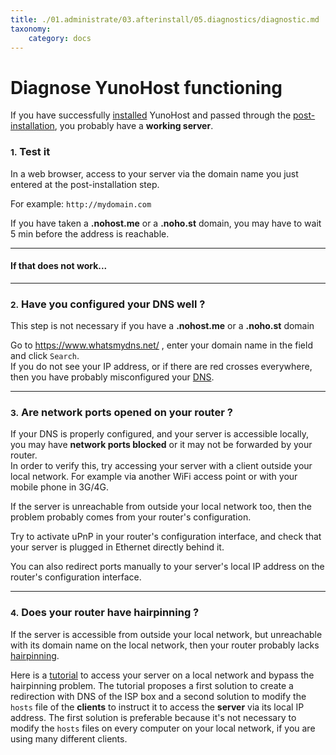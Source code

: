 ```yaml
---
title: ./01.administrate/03.afterinstall/05.diagnostics/diagnostic.md
taxonomy:
    category: docs
---
```

# Diagnose YunoHost functioning

If you have successfully [installed](/install) YunoHost and passed through the [post-installation](/postinstall), you probably have a **working server**.

### <small>1.</small> Test it

In a web browser, access to your server via the domain name you just entered at the post-installation step.

For example: `http://mydomain.com`


<div class="alert alert-warning">
If you have taken a <b>.nohost.me</b> or a <b>.noho.st</b> domain, you may have to wait 5 min before the address is reachable.
</div>

---

#### If that does not work...

---

### <small>2.</small> Have you configured your DNS well ?

<div class="alert alert-info">
This step is not necessary if you have a <b>.nohost.me</b> or a <b>.noho.st</b> domain
</div>

Go to https://www.whatsmydns.net/ , enter your domain name in the field and click `Search`.    
If you do not see your IP address, or if there are red crosses everywhere, then you have probably misconfigured your [DNS](/dns).

---

### <small>3.</small> Are network ports opened on your router ?

If your DNS is properly configured, and your server is accessible locally, you may have **network ports blocked** or it may not be forwarded by your router.    
In order to verify this, try accessing your server with a client outside your local network. For example via another WiFi access point or with your mobile phone in 3G/4G.

If the server is unreachable from outside your local network too, then the problem probably comes from your router's configuration.

<div class="alert alert-info">
Try to activate uPnP in your router's configuration interface, and check that your server is plugged in Ethernet directly behind it.
<p>
You can also redirect ports manually to your server's local IP address on the router's configuration interface.
</p>
</div>

---

### <small>4.</small> Does your router have hairpinning ?

If the server is accessible from outside your local network, but unreachable with its domain name on the local network, then your router probably lacks <a href="https://en.wikipedia.org/wiki/Hairpinning" target="_blank">hairpinning</a>.

Here is a [tutorial](dns_local_network) to access your server on a local network and bypass the hairpinning problem. The tutorial proposes a first solution to create a redirection with DNS of the ISP box and a second solution to modify the `hosts` file of the **clients** to instruct it to access the **server** via its local IP address. The first solution is preferable because it's not necessary to modify the `hosts` files on every computer  on your local network, if you are using many different clients.
